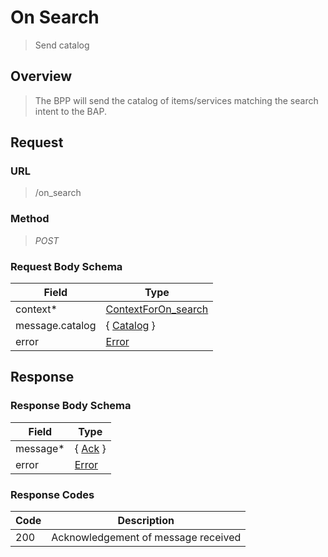 # On Search

> Send catalog

## Overview

> The BPP will send the catalog of items/services matching the search intent to
> the BAP.

## Request

### URL

> /on_search

### Method

> _POST_

### Request Body Schema

| **Field**       | **Type**                                                                             |
| --------------- | ------------------------------------------------------------------------------------ |
| context\*       | [ContextForOn_search](/docs/core-specification/schema-reference/contextforon_search) |
| message.catalog | { [Catalog](/docs/core-specification/schema-reference/catalog) }                     |
| error           | [Error](/docs/core-specification/schema-reference/error)                             |

## Response

### Response Body Schema

| **Field** | **Type**                                                 |
| --------- | -------------------------------------------------------- |
| message\* | { [Ack](/docs/core-specification/schema-reference/ack) } |
| error     | [Error](/docs/core-specification/schema-reference/error) |

### Response Codes

| **Code** | **Description**                     |
| -------- | ----------------------------------- |
| 200      | Acknowledgement of message received |
